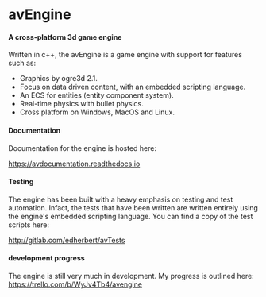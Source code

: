 # avEngine

#### A cross-platform 3d game engine
Written in c++, the avEngine is a game engine with support for features such as:

* Graphics by ogre3d 2.1.
* Focus on data driven content, with an embedded scripting language.
* An ECS for entities (entity component system).
* Real-time physics with bullet physics.
* Cross platform on Windows, MacOS and Linux.

#### Documentation
Documentation for the engine is hosted here:

https://avdocumentation.readthedocs.io

#### Testing
The engine has been built with a heavy emphasis on testing and test automation.
Infact, the tests that have been written are written entirely using the engine's embedded scripting language.
You can find a copy of the test scripts here:

http://gitlab.com/edherbert/avTests

#### development progress
The engine is still very much in development. My progress is outlined here:
https://trello.com/b/WyJv4Tb4/avengine
